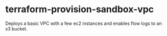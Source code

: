 # terraform-provision-sandbox-vpc


Deploys a basic VPC with a few ec2 instances and enables flow logs to an s3 bucket.
